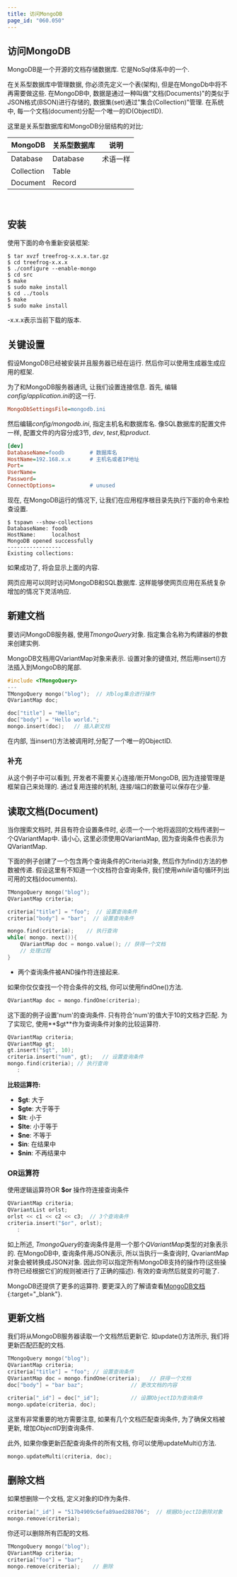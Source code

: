 ```yaml
---
title: 访问MongoDB
page_id: "060.050"
---
```


## 访问MongoDB

MongoDB是一个开源的文档存储数据库. 它是NoSql体系中的一个.

在关系型数据库中管理数据, 你必须先定义一个表(架构), 但是在MongoDb中将不再需要做这些. 在MongoDB中, 数据是通过一种叫做"文档(Documents)"的类似于JSON格式(BSON)进行存储的, 数据集(set)通过"集合(Collection)"管理. 在系统中, 每一个文档(document)分配一个唯一的ID(ObjectID).

这里是关系型数据库和MongoDB分层结构的对比:

<div class="table-div" markdown="1">

| MongoDB    | 关系型数据库      | 说明          |
|------------|-------------------|---------------|
| Database   | Database          | 术语一样      |
| Collection | Table             |               |
| Document   | Record            |               |

</div><br>

## 安装

使用下面的命令重新安装框架:

```
$ tar xvzf treefrog-x.x.x.tar.gz
$ cd treefrog-x.x.x
$ ./configure --enable-mongo
$ cd src
$ make
$ sudo make install
$ cd ../tools
$ make
$ sudo make install
```

-x.x.x表示当前下载的版本.

## 关键设置


假设MongoDB已经被安装并且服务器已经在运行. 然后你可以使用生成器生成应用的框架.

为了和MongoDB服务器通讯, 让我们设置连接信息. 首先, 编辑*config/application.ini*的这一行.

```ini
MongoDbSettingsFile=mongodb.ini
```

然后编辑*config/mongodb.ini*, 指定主机名和数据库名. 像SQL数据库的配置文件一样, 配置文件的内容分成3节, *dev*, *test*,和*product*.

```ini
[dev]
DatabaseName=foodb        # 数据库名
HostName=192.168.x.x      # 主机名或者IP地址
Port=
UserName=
Password=
ConnectOptions=           # unused
```

现在, 在MongoDB运行的情况下, 让我们在应用程序根目录先执行下面的命令来检查设置.

```
$ tspawn --show-collections
DatabaseName: foodb
HostName:     localhost
MongoDB opened successfully
-----------------
Existing collections:
```

如果成功了, 将会显示上面的内容.

网页应用可以同时访问MongoDB和SQL数据库. 这样能够使网页应用在系统复杂增加的情况下灵活响应.

## 新建文档

要访问MongoDB服务器, 使用*TmongoQuery*对象. 指定集合名称为构建器的参数来创建实例.

MongoDB文档用QVariantMap对象来表示. 设置对象的键值对, 然后用insert()方法插入到MongoDB的尾部.

```c++
#include <TMongoQuery>
--- 
TMongoQuery mongo("blog");  // 对blog集合进行操作
QVariantMap doc;

doc["title"] = "Hello";
doc["body"] = "Hello world.";
mongo.insert(doc);   // 插入新文档
```

在内部, 当insert()方法被调用时,分配了一个唯一的ObjectID.

### 补充

从这个例子中可以看到, 开发者不需要关心连接/断开MongoDB, 因为连接管理是框架自己来处理的. 通过复用连接的机制, 连接/端口的数量可以保存在少量.

## 读取文档(Document)

当你搜索文档时, 并且有符合设置条件时, 必须一个一个地将返回的文档传递到一个QVariantMap中. 请小心, 这里必须使用QVariantMap, 因为查询条件也表示为QVariantMap.

下面的例子创建了一个包含两个查询条件的Criteria对象, 然后作为find()方法的参数被传递. 假设这里有不知道一个i文档符合查询条件, 我们使用*while*语句循环列出可用的文档(documents).

```c++
TMongoQuery mongo("blog");
QVariantMap criteria;

criteria["title"] = "foo";  // 设置查询条件
criteria["body"] = "bar";  // 设置查询条件

mongo.find(criteria);    // 执行查询
while( mongo. next()){
    QVariantMap doc = mongo.value(); // 获得一个文档
    // 处理过程
}
```

- 两个查询条件被AND操作符连接起来.

如果你仅仅查找一个符合条件的文档, 你可以使用findOne()方法.

```c++
QVariantMap doc = mongo.findOne(criteria);
``` 

这下面的例子设置'num'的查询条件. 只有符合'num'的值大于10的文档才匹配. 为了实现它, 使用**$gt**作为查询条件对象的比较运算符.

```c++
QVariantMap criteria;
QVariantMap gt;
gt.insert("$gt", 10);
criteria.insert("num", gt);   // 设置查询条件
mongo.find(criteria); // 执行查询
   :
```

**比较运算符:**

* **$gt**: 大于
* **$gte**: 大于等于
* **$lt**: 小于
* **$lte**: 小于等于
* **$ne**: 不等于
* **$in**: 在结果中
* **$nin**: 不再结果中

### OR运算符

使用逻辑运算符OR **$or** 操作符连接查询条件

```c++
QVariantMap criteria;
QVariantList orlst;
orlst << c1 << c2 << c3;  // 3个查询条件
criteria.insert("$or", orlst);
   :
```

如上所述, *TmongoQuery*的查询条件是用一个那个*QVariantMap*类型的对象表示的. 在MongoDB中, 查询条件用JSON表示, 所以当执行一条查询时, QvariantMap对象会被转换成JSON对象. 因此你可以指定所有MongoDB支持的操作符(这些操作符已经根据它们的规则被进行了正确的描述). 有效的查询然后就变的可能了.

MongoDB还提供了更多的运算符. 要更深入的了解请查看[MongoDB文档](http://docs.mongodb.org/manual/reference/operator/nav-query/){:target="_blank"}.

## 更新文档

我们将从MongoDB服务器读取一个文档然后更新它. 如update()方法所示, 我们将更新匹配匹配的文档.

```c++
TMongoQuery mongo("blog");
QVariantMap criteria;
criteria["title"] = "foo"; // 设置查询条件
QVariantMap doc = mongo.findOne(criteria);   // 获得一个文档
doc["body"] = "bar baz";               // 更改文档的内容

criteria["_id"] = doc["_id"];          // 设置ObjectID为查询条件
mongo.update(criteria, doc);
```

这里有非常重要的地方需要注意, 如果有几个文档匹配查询条件, 为了确保文档被更新, 增加*ObjectID*到查询条件.

此外, 如果你像更新匹配查询条件的所有文档, 你可以使用updateMulti()方法.

```c++
mongo.updateMulti(criteria, doc);
```

## 删除文档

如果想删除一个文档, 定义对象的ID作为条件.

```c++
criteria["_id"] = "517b4909c6efa89aed288706";  // 根据ObjectID删除对象
mongo.remove(criteria);
```

你还可以删除所有匹配的文档.

```c++
TMongoQuery mongo("blog");
QVariantMap criteria;
criteria["foo"] = "bar";
mongo.remove(criteria);    // 删除
```
